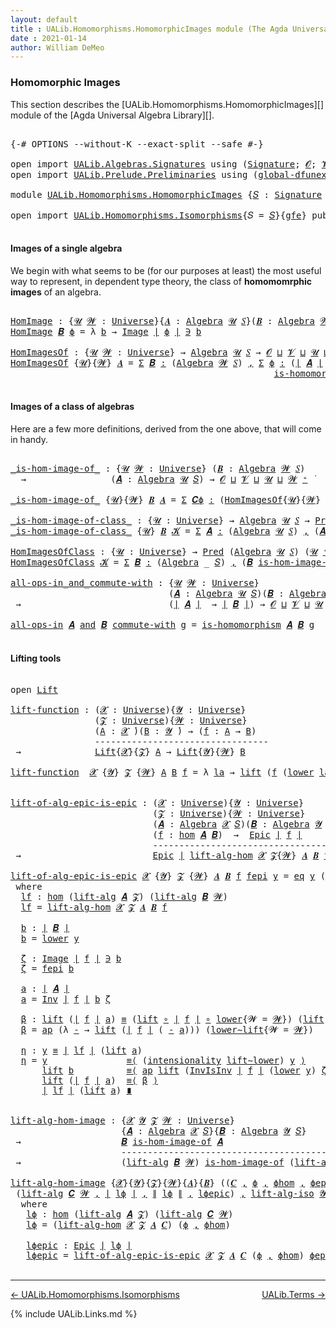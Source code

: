 ```yaml
---
layout: default
title : UALib.Homomorphisms.HomomorphicImages module (The Agda Universal Algebra Library)
date : 2021-01-14
author: William DeMeo
---
```


### <a id="homomorphic-images">Homomorphic Images</a>

This section describes the [UALib.Homomorphisms.HomomorphicImages][] module of the [Agda Universal Algebra Library][].

<pre class="Agda">

<a id="345" class="Symbol">{-#</a> <a id="349" class="Keyword">OPTIONS</a> <a id="357" class="Pragma">--without-K</a> <a id="369" class="Pragma">--exact-split</a> <a id="383" class="Pragma">--safe</a> <a id="390" class="Symbol">#-}</a>

<a id="395" class="Keyword">open</a> <a id="400" class="Keyword">import</a> <a id="407" href="UALib.Algebras.Signatures.html" class="Module">UALib.Algebras.Signatures</a> <a id="433" class="Keyword">using</a> <a id="439" class="Symbol">(</a><a id="440" href="UALib.Algebras.Signatures.html#1377" class="Function">Signature</a><a id="449" class="Symbol">;</a> <a id="451" href="universes.html#613" class="Generalizable">𝓞</a><a id="452" class="Symbol">;</a> <a id="454" href="universes.html#617" class="Generalizable">𝓥</a><a id="455" class="Symbol">)</a>
<a id="457" class="Keyword">open</a> <a id="462" class="Keyword">import</a> <a id="469" href="UALib.Prelude.Preliminaries.html" class="Module">UALib.Prelude.Preliminaries</a> <a id="497" class="Keyword">using</a> <a id="503" class="Symbol">(</a><a id="504" href="MGS-Subsingleton-Theorems.html#3468" class="Function">global-dfunext</a><a id="518" class="Symbol">)</a>

<a id="521" class="Keyword">module</a> <a id="528" href="UALib.Homomorphisms.HomomorphicImages.html" class="Module">UALib.Homomorphisms.HomomorphicImages</a> <a id="566" class="Symbol">{</a><a id="567" href="UALib.Homomorphisms.HomomorphicImages.html#567" class="Bound">𝑆</a> <a id="569" class="Symbol">:</a> <a id="571" href="UALib.Algebras.Signatures.html#1377" class="Function">Signature</a> <a id="581" href="universes.html#613" class="Generalizable">𝓞</a> <a id="583" href="universes.html#617" class="Generalizable">𝓥</a><a id="584" class="Symbol">}{</a><a id="586" href="UALib.Homomorphisms.HomomorphicImages.html#586" class="Bound">gfe</a> <a id="590" class="Symbol">:</a> <a id="592" href="MGS-Subsingleton-Theorems.html#3468" class="Function">global-dfunext</a><a id="606" class="Symbol">}</a> <a id="608" class="Keyword">where</a>

<a id="615" class="Keyword">open</a> <a id="620" class="Keyword">import</a> <a id="627" href="UALib.Homomorphisms.Isomorphisms.html" class="Module">UALib.Homomorphisms.Isomorphisms</a><a id="659" class="Symbol">{</a><a id="660" class="Argument">𝑆</a> <a id="662" class="Symbol">=</a> <a id="664" href="UALib.Homomorphisms.HomomorphicImages.html#567" class="Bound">𝑆</a><a id="665" class="Symbol">}{</a><a id="667" href="UALib.Homomorphisms.HomomorphicImages.html#586" class="Bound">gfe</a><a id="670" class="Symbol">}</a> <a id="672" class="Keyword">public</a>

</pre>


#### <a id="images-of-a-single-algebra">Images of a single algebra</a>

We begin with what seems to be (for our purposes at least) the most useful way to represent, in dependent type theory, the class of **homomomrphic images** of an algebra.

<pre class="Agda">

<a id="HomImage"></a><a id="951" href="UALib.Homomorphisms.HomomorphicImages.html#951" class="Function">HomImage</a> <a id="960" class="Symbol">:</a> <a id="962" class="Symbol">{</a><a id="963" href="UALib.Homomorphisms.HomomorphicImages.html#963" class="Bound">𝓤</a> <a id="965" href="UALib.Homomorphisms.HomomorphicImages.html#965" class="Bound">𝓦</a> <a id="967" class="Symbol">:</a> <a id="969" href="universes.html#551" class="Function">Universe</a><a id="977" class="Symbol">}{</a><a id="979" href="UALib.Homomorphisms.HomomorphicImages.html#979" class="Bound">𝑨</a> <a id="981" class="Symbol">:</a> <a id="983" href="UALib.Algebras.Algebras.html#771" class="Function">Algebra</a> <a id="991" href="UALib.Homomorphisms.HomomorphicImages.html#963" class="Bound">𝓤</a> <a id="993" href="UALib.Homomorphisms.HomomorphicImages.html#567" class="Bound">𝑆</a><a id="994" class="Symbol">}(</a><a id="996" href="UALib.Homomorphisms.HomomorphicImages.html#996" class="Bound">𝑩</a> <a id="998" class="Symbol">:</a> <a id="1000" href="UALib.Algebras.Algebras.html#771" class="Function">Algebra</a> <a id="1008" href="UALib.Homomorphisms.HomomorphicImages.html#965" class="Bound">𝓦</a> <a id="1010" href="UALib.Homomorphisms.HomomorphicImages.html#567" class="Bound">𝑆</a><a id="1011" class="Symbol">)(</a><a id="1013" href="UALib.Homomorphisms.HomomorphicImages.html#1013" class="Bound">ϕ</a> <a id="1015" class="Symbol">:</a> <a id="1017" href="UALib.Homomorphisms.Basic.html#2319" class="Function">hom</a> <a id="1021" href="UALib.Homomorphisms.HomomorphicImages.html#979" class="Bound">𝑨</a> <a id="1023" href="UALib.Homomorphisms.HomomorphicImages.html#996" class="Bound">𝑩</a><a id="1024" class="Symbol">)</a> <a id="1026" class="Symbol">→</a> <a id="1028" href="UALib.Prelude.Preliminaries.html#11658" class="Function Operator">∣</a> <a id="1030" href="UALib.Homomorphisms.HomomorphicImages.html#996" class="Bound">𝑩</a> <a id="1032" href="UALib.Prelude.Preliminaries.html#11658" class="Function Operator">∣</a> <a id="1034" class="Symbol">→</a> <a id="1036" href="UALib.Homomorphisms.HomomorphicImages.html#963" class="Bound">𝓤</a> <a id="1038" href="Agda.Primitive.html#636" class="Function Operator">⊔</a> <a id="1040" href="UALib.Homomorphisms.HomomorphicImages.html#965" class="Bound">𝓦</a> <a id="1042" href="universes.html#758" class="Function Operator">̇</a>
<a id="1044" href="UALib.Homomorphisms.HomomorphicImages.html#951" class="Function">HomImage</a> <a id="1053" href="UALib.Homomorphisms.HomomorphicImages.html#1053" class="Bound">𝑩</a> <a id="1055" href="UALib.Homomorphisms.HomomorphicImages.html#1055" class="Bound">ϕ</a> <a id="1057" class="Symbol">=</a> <a id="1059" class="Symbol">λ</a> <a id="1061" href="UALib.Homomorphisms.HomomorphicImages.html#1061" class="Bound">b</a> <a id="1063" class="Symbol">→</a> <a id="1065" href="UALib.Prelude.Inverses.html#788" class="Datatype Operator">Image</a> <a id="1071" href="UALib.Prelude.Preliminaries.html#11658" class="Function Operator">∣</a> <a id="1073" href="UALib.Homomorphisms.HomomorphicImages.html#1055" class="Bound">ϕ</a> <a id="1075" href="UALib.Prelude.Preliminaries.html#11658" class="Function Operator">∣</a> <a id="1077" href="UALib.Prelude.Inverses.html#788" class="Datatype Operator">∋</a> <a id="1079" href="UALib.Homomorphisms.HomomorphicImages.html#1061" class="Bound">b</a>

<a id="HomImagesOf"></a><a id="1082" href="UALib.Homomorphisms.HomomorphicImages.html#1082" class="Function">HomImagesOf</a> <a id="1094" class="Symbol">:</a> <a id="1096" class="Symbol">{</a><a id="1097" href="UALib.Homomorphisms.HomomorphicImages.html#1097" class="Bound">𝓤</a> <a id="1099" href="UALib.Homomorphisms.HomomorphicImages.html#1099" class="Bound">𝓦</a> <a id="1101" class="Symbol">:</a> <a id="1103" href="universes.html#551" class="Function">Universe</a><a id="1111" class="Symbol">}</a> <a id="1113" class="Symbol">→</a> <a id="1115" href="UALib.Algebras.Algebras.html#771" class="Function">Algebra</a> <a id="1123" href="UALib.Homomorphisms.HomomorphicImages.html#1097" class="Bound">𝓤</a> <a id="1125" href="UALib.Homomorphisms.HomomorphicImages.html#567" class="Bound">𝑆</a> <a id="1127" class="Symbol">→</a> <a id="1129" href="UALib.Homomorphisms.HomomorphicImages.html#581" class="Bound">𝓞</a> <a id="1131" href="Agda.Primitive.html#636" class="Function Operator">⊔</a> <a id="1133" href="UALib.Homomorphisms.HomomorphicImages.html#583" class="Bound">𝓥</a> <a id="1135" href="Agda.Primitive.html#636" class="Function Operator">⊔</a> <a id="1137" href="UALib.Homomorphisms.HomomorphicImages.html#1097" class="Bound">𝓤</a> <a id="1139" href="Agda.Primitive.html#636" class="Function Operator">⊔</a> <a id="1141" href="UALib.Homomorphisms.HomomorphicImages.html#1099" class="Bound">𝓦</a> <a id="1143" href="universes.html#527" class="Function Operator">⁺</a> <a id="1145" href="universes.html#758" class="Function Operator">̇</a>
<a id="1147" href="UALib.Homomorphisms.HomomorphicImages.html#1082" class="Function">HomImagesOf</a> <a id="1159" class="Symbol">{</a><a id="1160" href="UALib.Homomorphisms.HomomorphicImages.html#1160" class="Bound">𝓤</a><a id="1161" class="Symbol">}{</a><a id="1163" href="UALib.Homomorphisms.HomomorphicImages.html#1163" class="Bound">𝓦</a><a id="1164" class="Symbol">}</a> <a id="1166" href="UALib.Homomorphisms.HomomorphicImages.html#1166" class="Bound">𝑨</a> <a id="1168" class="Symbol">=</a> <a id="1170" href="MGS-MLTT.html#3074" class="Function">Σ</a> <a id="1172" href="UALib.Homomorphisms.HomomorphicImages.html#1172" class="Bound">𝑩</a> <a id="1174" href="MGS-MLTT.html#3074" class="Function">꞉</a> <a id="1176" class="Symbol">(</a><a id="1177" href="UALib.Algebras.Algebras.html#771" class="Function">Algebra</a> <a id="1185" href="UALib.Homomorphisms.HomomorphicImages.html#1163" class="Bound">𝓦</a> <a id="1187" href="UALib.Homomorphisms.HomomorphicImages.html#567" class="Bound">𝑆</a><a id="1188" class="Symbol">)</a> <a id="1190" href="MGS-MLTT.html#3074" class="Function">,</a> <a id="1192" href="MGS-MLTT.html#3074" class="Function">Σ</a> <a id="1194" href="UALib.Homomorphisms.HomomorphicImages.html#1194" class="Bound">ϕ</a> <a id="1196" href="MGS-MLTT.html#3074" class="Function">꞉</a> <a id="1198" class="Symbol">(</a><a id="1199" href="UALib.Prelude.Preliminaries.html#11658" class="Function Operator">∣</a> <a id="1201" href="UALib.Homomorphisms.HomomorphicImages.html#1166" class="Bound">𝑨</a> <a id="1203" href="UALib.Prelude.Preliminaries.html#11658" class="Function Operator">∣</a> <a id="1205" class="Symbol">→</a> <a id="1207" href="UALib.Prelude.Preliminaries.html#11658" class="Function Operator">∣</a> <a id="1209" href="UALib.Homomorphisms.HomomorphicImages.html#1172" class="Bound">𝑩</a> <a id="1211" href="UALib.Prelude.Preliminaries.html#11658" class="Function Operator">∣</a><a id="1212" class="Symbol">)</a> <a id="1214" href="MGS-MLTT.html#3074" class="Function">,</a>
                                                  <a id="1266" href="UALib.Homomorphisms.Basic.html#2161" class="Function">is-homomorphism</a> <a id="1282" href="UALib.Homomorphisms.HomomorphicImages.html#1166" class="Bound">𝑨</a> <a id="1284" href="UALib.Homomorphisms.HomomorphicImages.html#1172" class="Bound">𝑩</a> <a id="1286" href="UALib.Homomorphisms.HomomorphicImages.html#1194" class="Bound">ϕ</a> <a id="1288" href="MGS-MLTT.html#3515" class="Function Operator">×</a> <a id="1290" href="UALib.Prelude.Inverses.html#2353" class="Function">Epic</a> <a id="1295" href="UALib.Homomorphisms.HomomorphicImages.html#1194" class="Bound">ϕ</a>

</pre>




#### <a id="images-of-a-class-of-algebras">Images of a class of algebras</a>

Here are a few more definitions, derived from the one above, that will come in handy.

<pre class="Agda">

<a id="_is-hom-image-of_"></a><a id="1492" href="UALib.Homomorphisms.HomomorphicImages.html#1492" class="Function Operator">_is-hom-image-of_</a> <a id="1510" class="Symbol">:</a> <a id="1512" class="Symbol">{</a><a id="1513" href="UALib.Homomorphisms.HomomorphicImages.html#1513" class="Bound">𝓤</a> <a id="1515" href="UALib.Homomorphisms.HomomorphicImages.html#1515" class="Bound">𝓦</a> <a id="1517" class="Symbol">:</a> <a id="1519" href="universes.html#551" class="Function">Universe</a><a id="1527" class="Symbol">}</a> <a id="1529" class="Symbol">(</a><a id="1530" href="UALib.Homomorphisms.HomomorphicImages.html#1530" class="Bound">𝑩</a> <a id="1532" class="Symbol">:</a> <a id="1534" href="UALib.Algebras.Algebras.html#771" class="Function">Algebra</a> <a id="1542" href="UALib.Homomorphisms.HomomorphicImages.html#1515" class="Bound">𝓦</a> <a id="1544" href="UALib.Homomorphisms.HomomorphicImages.html#567" class="Bound">𝑆</a><a id="1545" class="Symbol">)</a>
  <a id="1549" class="Symbol">→</a>                <a id="1566" class="Symbol">(</a><a id="1567" href="UALib.Homomorphisms.HomomorphicImages.html#1567" class="Bound">𝑨</a> <a id="1569" class="Symbol">:</a> <a id="1571" href="UALib.Algebras.Algebras.html#771" class="Function">Algebra</a> <a id="1579" href="UALib.Homomorphisms.HomomorphicImages.html#1513" class="Bound">𝓤</a> <a id="1581" href="UALib.Homomorphisms.HomomorphicImages.html#567" class="Bound">𝑆</a><a id="1582" class="Symbol">)</a> <a id="1584" class="Symbol">→</a> <a id="1586" href="UALib.Homomorphisms.HomomorphicImages.html#581" class="Bound">𝓞</a> <a id="1588" href="Agda.Primitive.html#636" class="Function Operator">⊔</a> <a id="1590" href="UALib.Homomorphisms.HomomorphicImages.html#583" class="Bound">𝓥</a> <a id="1592" href="Agda.Primitive.html#636" class="Function Operator">⊔</a> <a id="1594" href="UALib.Homomorphisms.HomomorphicImages.html#1513" class="Bound">𝓤</a> <a id="1596" href="Agda.Primitive.html#636" class="Function Operator">⊔</a> <a id="1598" href="UALib.Homomorphisms.HomomorphicImages.html#1515" class="Bound">𝓦</a> <a id="1600" href="universes.html#527" class="Function Operator">⁺</a> <a id="1602" href="universes.html#758" class="Function Operator">̇</a>

<a id="1605" href="UALib.Homomorphisms.HomomorphicImages.html#1492" class="Function Operator">_is-hom-image-of_</a> <a id="1623" class="Symbol">{</a><a id="1624" href="UALib.Homomorphisms.HomomorphicImages.html#1624" class="Bound">𝓤</a><a id="1625" class="Symbol">}{</a><a id="1627" href="UALib.Homomorphisms.HomomorphicImages.html#1627" class="Bound">𝓦</a><a id="1628" class="Symbol">}</a> <a id="1630" href="UALib.Homomorphisms.HomomorphicImages.html#1630" class="Bound">𝑩</a> <a id="1632" href="UALib.Homomorphisms.HomomorphicImages.html#1632" class="Bound">𝑨</a> <a id="1634" class="Symbol">=</a> <a id="1636" href="MGS-MLTT.html#3074" class="Function">Σ</a> <a id="1638" href="UALib.Homomorphisms.HomomorphicImages.html#1638" class="Bound">𝑪ϕ</a> <a id="1641" href="MGS-MLTT.html#3074" class="Function">꞉</a> <a id="1643" class="Symbol">(</a><a id="1644" href="UALib.Homomorphisms.HomomorphicImages.html#1082" class="Function">HomImagesOf</a><a id="1655" class="Symbol">{</a><a id="1656" href="UALib.Homomorphisms.HomomorphicImages.html#1624" class="Bound">𝓤</a><a id="1657" class="Symbol">}{</a><a id="1659" href="UALib.Homomorphisms.HomomorphicImages.html#1627" class="Bound">𝓦</a><a id="1660" class="Symbol">}</a> <a id="1662" href="UALib.Homomorphisms.HomomorphicImages.html#1632" class="Bound">𝑨</a><a id="1663" class="Symbol">)</a> <a id="1665" href="MGS-MLTT.html#3074" class="Function">,</a> <a id="1667" href="UALib.Prelude.Preliminaries.html#11658" class="Function Operator">∣</a> <a id="1669" href="UALib.Homomorphisms.HomomorphicImages.html#1638" class="Bound">𝑪ϕ</a> <a id="1672" href="UALib.Prelude.Preliminaries.html#11658" class="Function Operator">∣</a> <a id="1674" href="UALib.Homomorphisms.Isomorphisms.html#1114" class="Function Operator">≅</a> <a id="1676" href="UALib.Homomorphisms.HomomorphicImages.html#1630" class="Bound">𝑩</a>

<a id="_is-hom-image-of-class_"></a><a id="1679" href="UALib.Homomorphisms.HomomorphicImages.html#1679" class="Function Operator">_is-hom-image-of-class_</a> <a id="1703" class="Symbol">:</a> <a id="1705" class="Symbol">{</a><a id="1706" href="UALib.Homomorphisms.HomomorphicImages.html#1706" class="Bound">𝓤</a> <a id="1708" class="Symbol">:</a> <a id="1710" href="universes.html#551" class="Function">Universe</a><a id="1718" class="Symbol">}</a> <a id="1720" class="Symbol">→</a> <a id="1722" href="UALib.Algebras.Algebras.html#771" class="Function">Algebra</a> <a id="1730" href="UALib.Homomorphisms.HomomorphicImages.html#1706" class="Bound">𝓤</a> <a id="1732" href="UALib.Homomorphisms.HomomorphicImages.html#567" class="Bound">𝑆</a> <a id="1734" class="Symbol">→</a> <a id="1736" href="UALib.Relations.Unary.html#1071" class="Function">Pred</a> <a id="1741" class="Symbol">(</a><a id="1742" href="UALib.Algebras.Algebras.html#771" class="Function">Algebra</a> <a id="1750" href="UALib.Homomorphisms.HomomorphicImages.html#1706" class="Bound">𝓤</a> <a id="1752" href="UALib.Homomorphisms.HomomorphicImages.html#567" class="Bound">𝑆</a><a id="1753" class="Symbol">)(</a><a id="1755" href="UALib.Homomorphisms.HomomorphicImages.html#1706" class="Bound">𝓤</a> <a id="1757" href="universes.html#527" class="Function Operator">⁺</a><a id="1758" class="Symbol">)</a> <a id="1760" class="Symbol">→</a> <a id="1762" href="UALib.Homomorphisms.HomomorphicImages.html#581" class="Bound">𝓞</a> <a id="1764" href="Agda.Primitive.html#636" class="Function Operator">⊔</a> <a id="1766" href="UALib.Homomorphisms.HomomorphicImages.html#583" class="Bound">𝓥</a> <a id="1768" href="Agda.Primitive.html#636" class="Function Operator">⊔</a> <a id="1770" href="UALib.Homomorphisms.HomomorphicImages.html#1706" class="Bound">𝓤</a> <a id="1772" href="universes.html#527" class="Function Operator">⁺</a> <a id="1774" href="universes.html#758" class="Function Operator">̇</a>
<a id="1776" href="UALib.Homomorphisms.HomomorphicImages.html#1679" class="Function Operator">_is-hom-image-of-class_</a> <a id="1800" class="Symbol">{</a><a id="1801" href="UALib.Homomorphisms.HomomorphicImages.html#1801" class="Bound">𝓤</a><a id="1802" class="Symbol">}</a> <a id="1804" href="UALib.Homomorphisms.HomomorphicImages.html#1804" class="Bound">𝑩</a> <a id="1806" href="UALib.Homomorphisms.HomomorphicImages.html#1806" class="Bound">𝓚</a> <a id="1808" class="Symbol">=</a> <a id="1810" href="MGS-MLTT.html#3074" class="Function">Σ</a> <a id="1812" href="UALib.Homomorphisms.HomomorphicImages.html#1812" class="Bound">𝑨</a> <a id="1814" href="MGS-MLTT.html#3074" class="Function">꞉</a> <a id="1816" class="Symbol">(</a><a id="1817" href="UALib.Algebras.Algebras.html#771" class="Function">Algebra</a> <a id="1825" href="UALib.Homomorphisms.HomomorphicImages.html#1801" class="Bound">𝓤</a> <a id="1827" href="UALib.Homomorphisms.HomomorphicImages.html#567" class="Bound">𝑆</a><a id="1828" class="Symbol">)</a> <a id="1830" href="MGS-MLTT.html#3074" class="Function">,</a> <a id="1832" class="Symbol">(</a><a id="1833" href="UALib.Homomorphisms.HomomorphicImages.html#1812" class="Bound">𝑨</a> <a id="1835" href="UALib.Relations.Unary.html#2733" class="Function Operator">∈</a> <a id="1837" href="UALib.Homomorphisms.HomomorphicImages.html#1806" class="Bound">𝓚</a><a id="1838" class="Symbol">)</a> <a id="1840" href="MGS-MLTT.html#3515" class="Function Operator">×</a> <a id="1842" class="Symbol">(</a><a id="1843" href="UALib.Homomorphisms.HomomorphicImages.html#1804" class="Bound">𝑩</a> <a id="1845" href="UALib.Homomorphisms.HomomorphicImages.html#1492" class="Function Operator">is-hom-image-of</a> <a id="1861" href="UALib.Homomorphisms.HomomorphicImages.html#1812" class="Bound">𝑨</a><a id="1862" class="Symbol">)</a>

<a id="HomImagesOfClass"></a><a id="1865" href="UALib.Homomorphisms.HomomorphicImages.html#1865" class="Function">HomImagesOfClass</a> <a id="1882" class="Symbol">:</a> <a id="1884" class="Symbol">{</a><a id="1885" href="UALib.Homomorphisms.HomomorphicImages.html#1885" class="Bound">𝓤</a> <a id="1887" class="Symbol">:</a> <a id="1889" href="universes.html#551" class="Function">Universe</a><a id="1897" class="Symbol">}</a> <a id="1899" class="Symbol">→</a> <a id="1901" href="UALib.Relations.Unary.html#1071" class="Function">Pred</a> <a id="1906" class="Symbol">(</a><a id="1907" href="UALib.Algebras.Algebras.html#771" class="Function">Algebra</a> <a id="1915" href="UALib.Homomorphisms.HomomorphicImages.html#1885" class="Bound">𝓤</a> <a id="1917" href="UALib.Homomorphisms.HomomorphicImages.html#567" class="Bound">𝑆</a><a id="1918" class="Symbol">)</a> <a id="1920" class="Symbol">(</a><a id="1921" href="UALib.Homomorphisms.HomomorphicImages.html#1885" class="Bound">𝓤</a> <a id="1923" href="universes.html#527" class="Function Operator">⁺</a><a id="1924" class="Symbol">)</a> <a id="1926" class="Symbol">→</a> <a id="1928" href="UALib.Homomorphisms.HomomorphicImages.html#581" class="Bound">𝓞</a> <a id="1930" href="Agda.Primitive.html#636" class="Function Operator">⊔</a> <a id="1932" href="UALib.Homomorphisms.HomomorphicImages.html#583" class="Bound">𝓥</a> <a id="1934" href="Agda.Primitive.html#636" class="Function Operator">⊔</a> <a id="1936" href="UALib.Homomorphisms.HomomorphicImages.html#1885" class="Bound">𝓤</a> <a id="1938" href="universes.html#527" class="Function Operator">⁺</a> <a id="1940" href="universes.html#758" class="Function Operator">̇</a>
<a id="1942" href="UALib.Homomorphisms.HomomorphicImages.html#1865" class="Function">HomImagesOfClass</a> <a id="1959" href="UALib.Homomorphisms.HomomorphicImages.html#1959" class="Bound">𝓚</a> <a id="1961" class="Symbol">=</a> <a id="1963" href="MGS-MLTT.html#3074" class="Function">Σ</a> <a id="1965" href="UALib.Homomorphisms.HomomorphicImages.html#1965" class="Bound">𝑩</a> <a id="1967" href="MGS-MLTT.html#3074" class="Function">꞉</a> <a id="1969" class="Symbol">(</a><a id="1970" href="UALib.Algebras.Algebras.html#771" class="Function">Algebra</a> <a id="1978" class="Symbol">_</a> <a id="1980" href="UALib.Homomorphisms.HomomorphicImages.html#567" class="Bound">𝑆</a><a id="1981" class="Symbol">)</a> <a id="1983" href="MGS-MLTT.html#3074" class="Function">,</a> <a id="1985" class="Symbol">(</a><a id="1986" href="UALib.Homomorphisms.HomomorphicImages.html#1965" class="Bound">𝑩</a> <a id="1988" href="UALib.Homomorphisms.HomomorphicImages.html#1679" class="Function Operator">is-hom-image-of-class</a> <a id="2010" href="UALib.Homomorphisms.HomomorphicImages.html#1959" class="Bound">𝓚</a><a id="2011" class="Symbol">)</a>

<a id="all-ops-in_and_commute-with"></a><a id="2014" href="UALib.Homomorphisms.HomomorphicImages.html#2014" class="Function Operator">all-ops-in_and_commute-with</a> <a id="2042" class="Symbol">:</a> <a id="2044" class="Symbol">{</a><a id="2045" href="UALib.Homomorphisms.HomomorphicImages.html#2045" class="Bound">𝓤</a> <a id="2047" href="UALib.Homomorphisms.HomomorphicImages.html#2047" class="Bound">𝓦</a> <a id="2049" class="Symbol">:</a> <a id="2051" href="universes.html#551" class="Function">Universe</a><a id="2059" class="Symbol">}</a>
                              <a id="2091" class="Symbol">(</a><a id="2092" href="UALib.Homomorphisms.HomomorphicImages.html#2092" class="Bound">𝑨</a> <a id="2094" class="Symbol">:</a> <a id="2096" href="UALib.Algebras.Algebras.html#771" class="Function">Algebra</a> <a id="2104" href="UALib.Homomorphisms.HomomorphicImages.html#2045" class="Bound">𝓤</a> <a id="2106" href="UALib.Homomorphisms.HomomorphicImages.html#567" class="Bound">𝑆</a><a id="2107" class="Symbol">)(</a><a id="2109" href="UALib.Homomorphisms.HomomorphicImages.html#2109" class="Bound">𝑩</a> <a id="2111" class="Symbol">:</a> <a id="2113" href="UALib.Algebras.Algebras.html#771" class="Function">Algebra</a> <a id="2121" href="UALib.Homomorphisms.HomomorphicImages.html#2047" class="Bound">𝓦</a> <a id="2123" href="UALib.Homomorphisms.HomomorphicImages.html#567" class="Bound">𝑆</a><a id="2124" class="Symbol">)</a>
 <a id="2127" class="Symbol">→</a>                            <a id="2156" class="Symbol">(</a><a id="2157" href="UALib.Prelude.Preliminaries.html#11658" class="Function Operator">∣</a> <a id="2159" href="UALib.Homomorphisms.HomomorphicImages.html#2092" class="Bound">𝑨</a> <a id="2161" href="UALib.Prelude.Preliminaries.html#11658" class="Function Operator">∣</a>  <a id="2164" class="Symbol">→</a> <a id="2166" href="UALib.Prelude.Preliminaries.html#11658" class="Function Operator">∣</a> <a id="2168" href="UALib.Homomorphisms.HomomorphicImages.html#2109" class="Bound">𝑩</a> <a id="2170" href="UALib.Prelude.Preliminaries.html#11658" class="Function Operator">∣</a><a id="2171" class="Symbol">)</a> <a id="2173" class="Symbol">→</a> <a id="2175" href="UALib.Homomorphisms.HomomorphicImages.html#581" class="Bound">𝓞</a> <a id="2177" href="Agda.Primitive.html#636" class="Function Operator">⊔</a> <a id="2179" href="UALib.Homomorphisms.HomomorphicImages.html#583" class="Bound">𝓥</a> <a id="2181" href="Agda.Primitive.html#636" class="Function Operator">⊔</a> <a id="2183" href="UALib.Homomorphisms.HomomorphicImages.html#2045" class="Bound">𝓤</a> <a id="2185" href="Agda.Primitive.html#636" class="Function Operator">⊔</a> <a id="2187" href="UALib.Homomorphisms.HomomorphicImages.html#2047" class="Bound">𝓦</a> <a id="2189" href="universes.html#758" class="Function Operator">̇</a>

<a id="2192" href="UALib.Homomorphisms.HomomorphicImages.html#2014" class="Function Operator">all-ops-in</a> <a id="2203" href="UALib.Homomorphisms.HomomorphicImages.html#2203" class="Bound">𝑨</a> <a id="2205" href="UALib.Homomorphisms.HomomorphicImages.html#2014" class="Function Operator">and</a> <a id="2209" href="UALib.Homomorphisms.HomomorphicImages.html#2209" class="Bound">𝑩</a> <a id="2211" href="UALib.Homomorphisms.HomomorphicImages.html#2014" class="Function Operator">commute-with</a> <a id="2224" href="UALib.Homomorphisms.HomomorphicImages.html#2224" class="Bound">g</a> <a id="2226" class="Symbol">=</a> <a id="2228" href="UALib.Homomorphisms.Basic.html#2161" class="Function">is-homomorphism</a> <a id="2244" href="UALib.Homomorphisms.HomomorphicImages.html#2203" class="Bound">𝑨</a> <a id="2246" href="UALib.Homomorphisms.HomomorphicImages.html#2209" class="Bound">𝑩</a> <a id="2248" href="UALib.Homomorphisms.HomomorphicImages.html#2224" class="Bound">g</a>

</pre>



#### <a id="lifting-tools">Lifting tools</a>

<pre class="Agda">

<a id="2325" class="Keyword">open</a> <a id="2330" href="UALib.Prelude.Lifts.html#2430" class="Module">Lift</a>

<a id="lift-function"></a><a id="2336" href="UALib.Homomorphisms.HomomorphicImages.html#2336" class="Function">lift-function</a> <a id="2350" class="Symbol">:</a> <a id="2352" class="Symbol">(</a><a id="2353" href="UALib.Homomorphisms.HomomorphicImages.html#2353" class="Bound">𝓧</a> <a id="2355" class="Symbol">:</a> <a id="2357" href="universes.html#551" class="Function">Universe</a><a id="2365" class="Symbol">){</a><a id="2367" href="UALib.Homomorphisms.HomomorphicImages.html#2367" class="Bound">𝓨</a> <a id="2369" class="Symbol">:</a> <a id="2371" href="universes.html#551" class="Function">Universe</a><a id="2379" class="Symbol">}</a>
                <a id="2397" class="Symbol">(</a><a id="2398" href="UALib.Homomorphisms.HomomorphicImages.html#2398" class="Bound">𝓩</a> <a id="2400" class="Symbol">:</a> <a id="2402" href="universes.html#551" class="Function">Universe</a><a id="2410" class="Symbol">){</a><a id="2412" href="UALib.Homomorphisms.HomomorphicImages.html#2412" class="Bound">𝓦</a> <a id="2414" class="Symbol">:</a> <a id="2416" href="universes.html#551" class="Function">Universe</a><a id="2424" class="Symbol">}</a>
                <a id="2442" class="Symbol">(</a><a id="2443" href="UALib.Homomorphisms.HomomorphicImages.html#2443" class="Bound">A</a> <a id="2445" class="Symbol">:</a> <a id="2447" href="UALib.Homomorphisms.HomomorphicImages.html#2353" class="Bound">𝓧</a> <a id="2449" href="universes.html#758" class="Function Operator">̇</a><a id="2450" class="Symbol">)(</a><a id="2452" href="UALib.Homomorphisms.HomomorphicImages.html#2452" class="Bound">B</a> <a id="2454" class="Symbol">:</a> <a id="2456" href="UALib.Homomorphisms.HomomorphicImages.html#2367" class="Bound">𝓨</a> <a id="2458" href="universes.html#758" class="Function Operator">̇</a><a id="2459" class="Symbol">)</a> <a id="2461" class="Symbol">→</a> <a id="2463" class="Symbol">(</a><a id="2464" href="UALib.Homomorphisms.HomomorphicImages.html#2464" class="Bound">f</a> <a id="2466" class="Symbol">:</a> <a id="2468" href="UALib.Homomorphisms.HomomorphicImages.html#2443" class="Bound">A</a> <a id="2470" class="Symbol">→</a> <a id="2472" href="UALib.Homomorphisms.HomomorphicImages.html#2452" class="Bound">B</a><a id="2473" class="Symbol">)</a>
                <a id="2491" class="Comment">---------------------------------</a>
 <a id="2526" class="Symbol">→</a>              <a id="2541" href="UALib.Prelude.Lifts.html#2430" class="Record">Lift</a><a id="2545" class="Symbol">{</a><a id="2546" href="UALib.Homomorphisms.HomomorphicImages.html#2353" class="Bound">𝓧</a><a id="2547" class="Symbol">}{</a><a id="2549" href="UALib.Homomorphisms.HomomorphicImages.html#2398" class="Bound">𝓩</a><a id="2550" class="Symbol">}</a> <a id="2552" href="UALib.Homomorphisms.HomomorphicImages.html#2443" class="Bound">A</a> <a id="2554" class="Symbol">→</a> <a id="2556" href="UALib.Prelude.Lifts.html#2430" class="Record">Lift</a><a id="2560" class="Symbol">{</a><a id="2561" href="UALib.Homomorphisms.HomomorphicImages.html#2367" class="Bound">𝓨</a><a id="2562" class="Symbol">}{</a><a id="2564" href="UALib.Homomorphisms.HomomorphicImages.html#2412" class="Bound">𝓦</a><a id="2565" class="Symbol">}</a> <a id="2567" href="UALib.Homomorphisms.HomomorphicImages.html#2452" class="Bound">B</a>

<a id="2570" href="UALib.Homomorphisms.HomomorphicImages.html#2336" class="Function">lift-function</a>  <a id="2585" href="UALib.Homomorphisms.HomomorphicImages.html#2585" class="Bound">𝓧</a> <a id="2587" class="Symbol">{</a><a id="2588" href="UALib.Homomorphisms.HomomorphicImages.html#2588" class="Bound">𝓨</a><a id="2589" class="Symbol">}</a> <a id="2591" href="UALib.Homomorphisms.HomomorphicImages.html#2591" class="Bound">𝓩</a> <a id="2593" class="Symbol">{</a><a id="2594" href="UALib.Homomorphisms.HomomorphicImages.html#2594" class="Bound">𝓦</a><a id="2595" class="Symbol">}</a> <a id="2597" href="UALib.Homomorphisms.HomomorphicImages.html#2597" class="Bound">A</a> <a id="2599" href="UALib.Homomorphisms.HomomorphicImages.html#2599" class="Bound">B</a> <a id="2601" href="UALib.Homomorphisms.HomomorphicImages.html#2601" class="Bound">f</a> <a id="2603" class="Symbol">=</a> <a id="2605" class="Symbol">λ</a> <a id="2607" href="UALib.Homomorphisms.HomomorphicImages.html#2607" class="Bound">la</a> <a id="2610" class="Symbol">→</a> <a id="2612" href="UALib.Prelude.Lifts.html#2492" class="InductiveConstructor">lift</a> <a id="2617" class="Symbol">(</a><a id="2618" href="UALib.Homomorphisms.HomomorphicImages.html#2601" class="Bound">f</a> <a id="2620" class="Symbol">(</a><a id="2621" href="UALib.Prelude.Lifts.html#2504" class="Field">lower</a> <a id="2627" href="UALib.Homomorphisms.HomomorphicImages.html#2607" class="Bound">la</a><a id="2629" class="Symbol">))</a>


<a id="lift-of-alg-epic-is-epic"></a><a id="2634" href="UALib.Homomorphisms.HomomorphicImages.html#2634" class="Function">lift-of-alg-epic-is-epic</a> <a id="2659" class="Symbol">:</a> <a id="2661" class="Symbol">(</a><a id="2662" href="UALib.Homomorphisms.HomomorphicImages.html#2662" class="Bound">𝓧</a> <a id="2664" class="Symbol">:</a> <a id="2666" href="universes.html#551" class="Function">Universe</a><a id="2674" class="Symbol">){</a><a id="2676" href="UALib.Homomorphisms.HomomorphicImages.html#2676" class="Bound">𝓨</a> <a id="2678" class="Symbol">:</a> <a id="2680" href="universes.html#551" class="Function">Universe</a><a id="2688" class="Symbol">}</a>
                           <a id="2717" class="Symbol">(</a><a id="2718" href="UALib.Homomorphisms.HomomorphicImages.html#2718" class="Bound">𝓩</a> <a id="2720" class="Symbol">:</a> <a id="2722" href="universes.html#551" class="Function">Universe</a><a id="2730" class="Symbol">){</a><a id="2732" href="UALib.Homomorphisms.HomomorphicImages.html#2732" class="Bound">𝓦</a> <a id="2734" class="Symbol">:</a> <a id="2736" href="universes.html#551" class="Function">Universe</a><a id="2744" class="Symbol">}</a>
                           <a id="2773" class="Symbol">(</a><a id="2774" href="UALib.Homomorphisms.HomomorphicImages.html#2774" class="Bound">𝑨</a> <a id="2776" class="Symbol">:</a> <a id="2778" href="UALib.Algebras.Algebras.html#771" class="Function">Algebra</a> <a id="2786" href="UALib.Homomorphisms.HomomorphicImages.html#2662" class="Bound">𝓧</a> <a id="2788" href="UALib.Homomorphisms.HomomorphicImages.html#567" class="Bound">𝑆</a><a id="2789" class="Symbol">)(</a><a id="2791" href="UALib.Homomorphisms.HomomorphicImages.html#2791" class="Bound">𝑩</a> <a id="2793" class="Symbol">:</a> <a id="2795" href="UALib.Algebras.Algebras.html#771" class="Function">Algebra</a> <a id="2803" href="UALib.Homomorphisms.HomomorphicImages.html#2676" class="Bound">𝓨</a> <a id="2805" href="UALib.Homomorphisms.HomomorphicImages.html#567" class="Bound">𝑆</a><a id="2806" class="Symbol">)</a>
                           <a id="2835" class="Symbol">(</a><a id="2836" href="UALib.Homomorphisms.HomomorphicImages.html#2836" class="Bound">f</a> <a id="2838" class="Symbol">:</a> <a id="2840" href="UALib.Homomorphisms.Basic.html#2319" class="Function">hom</a> <a id="2844" href="UALib.Homomorphisms.HomomorphicImages.html#2774" class="Bound">𝑨</a> <a id="2846" href="UALib.Homomorphisms.HomomorphicImages.html#2791" class="Bound">𝑩</a><a id="2847" class="Symbol">)</a>  <a id="2850" class="Symbol">→</a>  <a id="2853" href="UALib.Prelude.Inverses.html#2353" class="Function">Epic</a> <a id="2858" href="UALib.Prelude.Preliminaries.html#11658" class="Function Operator">∣</a> <a id="2860" href="UALib.Homomorphisms.HomomorphicImages.html#2836" class="Bound">f</a> <a id="2862" href="UALib.Prelude.Preliminaries.html#11658" class="Function Operator">∣</a>
                           <a id="2891" class="Comment">------------------------------------</a>
 <a id="2929" class="Symbol">→</a>                         <a id="2955" href="UALib.Prelude.Inverses.html#2353" class="Function">Epic</a> <a id="2960" href="UALib.Prelude.Preliminaries.html#11658" class="Function Operator">∣</a> <a id="2962" href="UALib.Homomorphisms.Isomorphisms.html#5003" class="Function">lift-alg-hom</a> <a id="2975" href="UALib.Homomorphisms.HomomorphicImages.html#2662" class="Bound">𝓧</a> <a id="2977" href="UALib.Homomorphisms.HomomorphicImages.html#2718" class="Bound">𝓩</a><a id="2978" class="Symbol">{</a><a id="2979" href="UALib.Homomorphisms.HomomorphicImages.html#2732" class="Bound">𝓦</a><a id="2980" class="Symbol">}</a> <a id="2982" href="UALib.Homomorphisms.HomomorphicImages.html#2774" class="Bound">𝑨</a> <a id="2984" href="UALib.Homomorphisms.HomomorphicImages.html#2791" class="Bound">𝑩</a> <a id="2986" href="UALib.Homomorphisms.HomomorphicImages.html#2836" class="Bound">f</a> <a id="2988" href="UALib.Prelude.Preliminaries.html#11658" class="Function Operator">∣</a>

<a id="2991" href="UALib.Homomorphisms.HomomorphicImages.html#2634" class="Function">lift-of-alg-epic-is-epic</a> <a id="3016" href="UALib.Homomorphisms.HomomorphicImages.html#3016" class="Bound">𝓧</a> <a id="3018" class="Symbol">{</a><a id="3019" href="UALib.Homomorphisms.HomomorphicImages.html#3019" class="Bound">𝓨</a><a id="3020" class="Symbol">}</a> <a id="3022" href="UALib.Homomorphisms.HomomorphicImages.html#3022" class="Bound">𝓩</a> <a id="3024" class="Symbol">{</a><a id="3025" href="UALib.Homomorphisms.HomomorphicImages.html#3025" class="Bound">𝓦</a><a id="3026" class="Symbol">}</a> <a id="3028" href="UALib.Homomorphisms.HomomorphicImages.html#3028" class="Bound">𝑨</a> <a id="3030" href="UALib.Homomorphisms.HomomorphicImages.html#3030" class="Bound">𝑩</a> <a id="3032" href="UALib.Homomorphisms.HomomorphicImages.html#3032" class="Bound">f</a> <a id="3034" href="UALib.Homomorphisms.HomomorphicImages.html#3034" class="Bound">fepi</a> <a id="3039" href="UALib.Homomorphisms.HomomorphicImages.html#3039" class="Bound">y</a> <a id="3041" class="Symbol">=</a> <a id="3043" href="UALib.Prelude.Inverses.html#884" class="InductiveConstructor">eq</a> <a id="3046" href="UALib.Homomorphisms.HomomorphicImages.html#3039" class="Bound">y</a> <a id="3048" class="Symbol">(</a><a id="3049" href="UALib.Prelude.Lifts.html#2492" class="InductiveConstructor">lift</a> <a id="3054" href="UALib.Homomorphisms.HomomorphicImages.html#3203" class="Function">a</a><a id="3055" class="Symbol">)</a> <a id="3057" href="UALib.Homomorphisms.HomomorphicImages.html#3356" class="Function">η</a>
 <a id="3060" class="Keyword">where</a>
  <a id="3068" href="UALib.Homomorphisms.HomomorphicImages.html#3068" class="Function">lf</a> <a id="3071" class="Symbol">:</a> <a id="3073" href="UALib.Homomorphisms.Basic.html#2319" class="Function">hom</a> <a id="3077" class="Symbol">(</a><a id="3078" href="UALib.Algebras.Algebras.html#4395" class="Function">lift-alg</a> <a id="3087" href="UALib.Homomorphisms.HomomorphicImages.html#3028" class="Bound">𝑨</a> <a id="3089" href="UALib.Homomorphisms.HomomorphicImages.html#3022" class="Bound">𝓩</a><a id="3090" class="Symbol">)</a> <a id="3092" class="Symbol">(</a><a id="3093" href="UALib.Algebras.Algebras.html#4395" class="Function">lift-alg</a> <a id="3102" href="UALib.Homomorphisms.HomomorphicImages.html#3030" class="Bound">𝑩</a> <a id="3104" href="UALib.Homomorphisms.HomomorphicImages.html#3025" class="Bound">𝓦</a><a id="3105" class="Symbol">)</a>
  <a id="3109" href="UALib.Homomorphisms.HomomorphicImages.html#3068" class="Function">lf</a> <a id="3112" class="Symbol">=</a> <a id="3114" href="UALib.Homomorphisms.Isomorphisms.html#5003" class="Function">lift-alg-hom</a> <a id="3127" href="UALib.Homomorphisms.HomomorphicImages.html#3016" class="Bound">𝓧</a> <a id="3129" href="UALib.Homomorphisms.HomomorphicImages.html#3022" class="Bound">𝓩</a> <a id="3131" href="UALib.Homomorphisms.HomomorphicImages.html#3028" class="Bound">𝑨</a> <a id="3133" href="UALib.Homomorphisms.HomomorphicImages.html#3030" class="Bound">𝑩</a> <a id="3135" href="UALib.Homomorphisms.HomomorphicImages.html#3032" class="Bound">f</a>

  <a id="3140" href="UALib.Homomorphisms.HomomorphicImages.html#3140" class="Function">b</a> <a id="3142" class="Symbol">:</a> <a id="3144" href="UALib.Prelude.Preliminaries.html#11658" class="Function Operator">∣</a> <a id="3146" href="UALib.Homomorphisms.HomomorphicImages.html#3030" class="Bound">𝑩</a> <a id="3148" href="UALib.Prelude.Preliminaries.html#11658" class="Function Operator">∣</a>
  <a id="3152" href="UALib.Homomorphisms.HomomorphicImages.html#3140" class="Function">b</a> <a id="3154" class="Symbol">=</a> <a id="3156" href="UALib.Prelude.Lifts.html#2504" class="Field">lower</a> <a id="3162" href="UALib.Homomorphisms.HomomorphicImages.html#3039" class="Bound">y</a>

  <a id="3167" href="UALib.Homomorphisms.HomomorphicImages.html#3167" class="Function">ζ</a> <a id="3169" class="Symbol">:</a> <a id="3171" href="UALib.Prelude.Inverses.html#788" class="Datatype Operator">Image</a> <a id="3177" href="UALib.Prelude.Preliminaries.html#11658" class="Function Operator">∣</a> <a id="3179" href="UALib.Homomorphisms.HomomorphicImages.html#3032" class="Bound">f</a> <a id="3181" href="UALib.Prelude.Preliminaries.html#11658" class="Function Operator">∣</a> <a id="3183" href="UALib.Prelude.Inverses.html#788" class="Datatype Operator">∋</a> <a id="3185" href="UALib.Homomorphisms.HomomorphicImages.html#3140" class="Function">b</a>
  <a id="3189" href="UALib.Homomorphisms.HomomorphicImages.html#3167" class="Function">ζ</a> <a id="3191" class="Symbol">=</a> <a id="3193" href="UALib.Homomorphisms.HomomorphicImages.html#3034" class="Bound">fepi</a> <a id="3198" href="UALib.Homomorphisms.HomomorphicImages.html#3140" class="Function">b</a>

  <a id="3203" href="UALib.Homomorphisms.HomomorphicImages.html#3203" class="Function">a</a> <a id="3205" class="Symbol">:</a> <a id="3207" href="UALib.Prelude.Preliminaries.html#11658" class="Function Operator">∣</a> <a id="3209" href="UALib.Homomorphisms.HomomorphicImages.html#3028" class="Bound">𝑨</a> <a id="3211" href="UALib.Prelude.Preliminaries.html#11658" class="Function Operator">∣</a>
  <a id="3215" href="UALib.Homomorphisms.HomomorphicImages.html#3203" class="Function">a</a> <a id="3217" class="Symbol">=</a> <a id="3219" href="UALib.Prelude.Inverses.html#1667" class="Function">Inv</a> <a id="3223" href="UALib.Prelude.Preliminaries.html#11658" class="Function Operator">∣</a> <a id="3225" href="UALib.Homomorphisms.HomomorphicImages.html#3032" class="Bound">f</a> <a id="3227" href="UALib.Prelude.Preliminaries.html#11658" class="Function Operator">∣</a> <a id="3229" href="UALib.Homomorphisms.HomomorphicImages.html#3140" class="Function">b</a> <a id="3231" href="UALib.Homomorphisms.HomomorphicImages.html#3167" class="Function">ζ</a>

  <a id="3236" href="UALib.Homomorphisms.HomomorphicImages.html#3236" class="Function">β</a> <a id="3238" class="Symbol">:</a> <a id="3240" href="UALib.Prelude.Lifts.html#2492" class="InductiveConstructor">lift</a> <a id="3245" class="Symbol">(</a><a id="3246" href="UALib.Prelude.Preliminaries.html#11658" class="Function Operator">∣</a> <a id="3248" href="UALib.Homomorphisms.HomomorphicImages.html#3032" class="Bound">f</a> <a id="3250" href="UALib.Prelude.Preliminaries.html#11658" class="Function Operator">∣</a> <a id="3252" href="UALib.Homomorphisms.HomomorphicImages.html#3203" class="Function">a</a><a id="3253" class="Symbol">)</a> <a id="3255" href="MGS-MLTT.html#4207" class="Datatype Operator">≡</a> <a id="3257" class="Symbol">(</a><a id="3258" href="UALib.Prelude.Lifts.html#2492" class="InductiveConstructor">lift</a> <a id="3263" href="MGS-MLTT.html#3813" class="Function Operator">∘</a> <a id="3265" href="UALib.Prelude.Preliminaries.html#11658" class="Function Operator">∣</a> <a id="3267" href="UALib.Homomorphisms.HomomorphicImages.html#3032" class="Bound">f</a> <a id="3269" href="UALib.Prelude.Preliminaries.html#11658" class="Function Operator">∣</a> <a id="3271" href="MGS-MLTT.html#3813" class="Function Operator">∘</a> <a id="3273" href="UALib.Prelude.Lifts.html#2504" class="Field">lower</a><a id="3278" class="Symbol">{</a><a id="3279" class="Argument">𝓦</a> <a id="3281" class="Symbol">=</a> <a id="3283" href="UALib.Homomorphisms.HomomorphicImages.html#3025" class="Bound">𝓦</a><a id="3284" class="Symbol">})</a> <a id="3287" class="Symbol">(</a><a id="3288" href="UALib.Prelude.Lifts.html#2492" class="InductiveConstructor">lift</a> <a id="3293" href="UALib.Homomorphisms.HomomorphicImages.html#3203" class="Function">a</a><a id="3294" class="Symbol">)</a>
  <a id="3298" href="UALib.Homomorphisms.HomomorphicImages.html#3236" class="Function">β</a> <a id="3300" class="Symbol">=</a> <a id="3302" href="MGS-MLTT.html#6613" class="Function">ap</a> <a id="3305" class="Symbol">(λ</a> <a id="3308" href="UALib.Homomorphisms.HomomorphicImages.html#3308" class="Bound">-</a> <a id="3310" class="Symbol">→</a> <a id="3312" href="UALib.Prelude.Lifts.html#2492" class="InductiveConstructor">lift</a> <a id="3317" class="Symbol">(</a><a id="3318" href="UALib.Prelude.Preliminaries.html#11658" class="Function Operator">∣</a> <a id="3320" href="UALib.Homomorphisms.HomomorphicImages.html#3032" class="Bound">f</a> <a id="3322" href="UALib.Prelude.Preliminaries.html#11658" class="Function Operator">∣</a> <a id="3324" class="Symbol">(</a> <a id="3326" href="UALib.Homomorphisms.HomomorphicImages.html#3308" class="Bound">-</a> <a id="3328" href="UALib.Homomorphisms.HomomorphicImages.html#3203" class="Function">a</a><a id="3329" class="Symbol">)))</a> <a id="3333" class="Symbol">(</a><a id="3334" href="UALib.Prelude.Lifts.html#3055" class="Function">lower∼lift</a><a id="3344" class="Symbol">{</a><a id="3345" class="Argument">𝓦</a> <a id="3347" class="Symbol">=</a> <a id="3349" href="UALib.Homomorphisms.HomomorphicImages.html#3025" class="Bound">𝓦</a><a id="3350" class="Symbol">})</a>

  <a id="3356" href="UALib.Homomorphisms.HomomorphicImages.html#3356" class="Function">η</a> <a id="3358" class="Symbol">:</a> <a id="3360" href="UALib.Homomorphisms.HomomorphicImages.html#3039" class="Bound">y</a> <a id="3362" href="MGS-MLTT.html#4207" class="Datatype Operator">≡</a> <a id="3364" href="UALib.Prelude.Preliminaries.html#11658" class="Function Operator">∣</a> <a id="3366" href="UALib.Homomorphisms.HomomorphicImages.html#3068" class="Function">lf</a> <a id="3369" href="UALib.Prelude.Preliminaries.html#11658" class="Function Operator">∣</a> <a id="3371" class="Symbol">(</a><a id="3372" href="UALib.Prelude.Lifts.html#2492" class="InductiveConstructor">lift</a> <a id="3377" href="UALib.Homomorphisms.HomomorphicImages.html#3203" class="Function">a</a><a id="3378" class="Symbol">)</a>
  <a id="3382" href="UALib.Homomorphisms.HomomorphicImages.html#3356" class="Function">η</a> <a id="3384" class="Symbol">=</a> <a id="3386" href="UALib.Homomorphisms.HomomorphicImages.html#3039" class="Bound">y</a>               <a id="3402" href="MGS-MLTT.html#5997" class="Function Operator">≡⟨</a> <a id="3405" class="Symbol">(</a><a id="3406" href="UALib.Prelude.Extensionality.html#3477" class="Function">intensionality</a> <a id="3421" href="UALib.Prelude.Lifts.html#3143" class="Function">lift∼lower</a><a id="3431" class="Symbol">)</a> <a id="3433" href="UALib.Homomorphisms.HomomorphicImages.html#3039" class="Bound">y</a> <a id="3435" href="MGS-MLTT.html#5997" class="Function Operator">⟩</a>
      <a id="3443" href="UALib.Prelude.Lifts.html#2492" class="InductiveConstructor">lift</a> <a id="3448" href="UALib.Homomorphisms.HomomorphicImages.html#3140" class="Function">b</a>          <a id="3459" href="MGS-MLTT.html#5997" class="Function Operator">≡⟨</a> <a id="3462" href="MGS-MLTT.html#6613" class="Function">ap</a> <a id="3465" href="UALib.Prelude.Lifts.html#2492" class="InductiveConstructor">lift</a> <a id="3470" class="Symbol">(</a><a id="3471" href="UALib.Prelude.Inverses.html#1886" class="Function">InvIsInv</a> <a id="3480" href="UALib.Prelude.Preliminaries.html#11658" class="Function Operator">∣</a> <a id="3482" href="UALib.Homomorphisms.HomomorphicImages.html#3032" class="Bound">f</a> <a id="3484" href="UALib.Prelude.Preliminaries.html#11658" class="Function Operator">∣</a> <a id="3486" class="Symbol">(</a><a id="3487" href="UALib.Prelude.Lifts.html#2504" class="Field">lower</a> <a id="3493" href="UALib.Homomorphisms.HomomorphicImages.html#3039" class="Bound">y</a><a id="3494" class="Symbol">)</a> <a id="3496" href="UALib.Homomorphisms.HomomorphicImages.html#3167" class="Function">ζ</a><a id="3497" class="Symbol">)</a><a id="3498" href="MGS-MLTT.html#6125" class="Function Operator">⁻¹</a> <a id="3501" href="MGS-MLTT.html#5997" class="Function Operator">⟩</a>
      <a id="3509" href="UALib.Prelude.Lifts.html#2492" class="InductiveConstructor">lift</a> <a id="3514" class="Symbol">(</a><a id="3515" href="UALib.Prelude.Preliminaries.html#11658" class="Function Operator">∣</a> <a id="3517" href="UALib.Homomorphisms.HomomorphicImages.html#3032" class="Bound">f</a> <a id="3519" href="UALib.Prelude.Preliminaries.html#11658" class="Function Operator">∣</a> <a id="3521" href="UALib.Homomorphisms.HomomorphicImages.html#3203" class="Function">a</a><a id="3522" class="Symbol">)</a>  <a id="3525" href="MGS-MLTT.html#5997" class="Function Operator">≡⟨</a> <a id="3528" href="UALib.Homomorphisms.HomomorphicImages.html#3236" class="Function">β</a> <a id="3530" href="MGS-MLTT.html#5997" class="Function Operator">⟩</a>
      <a id="3538" href="UALib.Prelude.Preliminaries.html#11658" class="Function Operator">∣</a> <a id="3540" href="UALib.Homomorphisms.HomomorphicImages.html#3068" class="Function">lf</a> <a id="3543" href="UALib.Prelude.Preliminaries.html#11658" class="Function Operator">∣</a> <a id="3545" class="Symbol">(</a><a id="3546" href="UALib.Prelude.Lifts.html#2492" class="InductiveConstructor">lift</a> <a id="3551" href="UALib.Homomorphisms.HomomorphicImages.html#3203" class="Function">a</a><a id="3552" class="Symbol">)</a> <a id="3554" href="MGS-MLTT.html#6079" class="Function Operator">∎</a>


<a id="lift-alg-hom-image"></a><a id="3558" href="UALib.Homomorphisms.HomomorphicImages.html#3558" class="Function">lift-alg-hom-image</a> <a id="3577" class="Symbol">:</a> <a id="3579" class="Symbol">{</a><a id="3580" href="UALib.Homomorphisms.HomomorphicImages.html#3580" class="Bound">𝓧</a> <a id="3582" href="UALib.Homomorphisms.HomomorphicImages.html#3582" class="Bound">𝓨</a> <a id="3584" href="UALib.Homomorphisms.HomomorphicImages.html#3584" class="Bound">𝓩</a> <a id="3586" href="UALib.Homomorphisms.HomomorphicImages.html#3586" class="Bound">𝓦</a> <a id="3588" class="Symbol">:</a> <a id="3590" href="universes.html#551" class="Function">Universe</a><a id="3598" class="Symbol">}</a>
                     <a id="3621" class="Symbol">{</a><a id="3622" href="UALib.Homomorphisms.HomomorphicImages.html#3622" class="Bound">𝑨</a> <a id="3624" class="Symbol">:</a> <a id="3626" href="UALib.Algebras.Algebras.html#771" class="Function">Algebra</a> <a id="3634" href="UALib.Homomorphisms.HomomorphicImages.html#3580" class="Bound">𝓧</a> <a id="3636" href="UALib.Homomorphisms.HomomorphicImages.html#567" class="Bound">𝑆</a><a id="3637" class="Symbol">}{</a><a id="3639" href="UALib.Homomorphisms.HomomorphicImages.html#3639" class="Bound">𝑩</a> <a id="3641" class="Symbol">:</a> <a id="3643" href="UALib.Algebras.Algebras.html#771" class="Function">Algebra</a> <a id="3651" href="UALib.Homomorphisms.HomomorphicImages.html#3582" class="Bound">𝓨</a> <a id="3653" href="UALib.Homomorphisms.HomomorphicImages.html#567" class="Bound">𝑆</a><a id="3654" class="Symbol">}</a>
 <a id="3657" class="Symbol">→</a>                   <a id="3677" href="UALib.Homomorphisms.HomomorphicImages.html#3639" class="Bound">𝑩</a> <a id="3679" href="UALib.Homomorphisms.HomomorphicImages.html#1492" class="Function Operator">is-hom-image-of</a> <a id="3695" href="UALib.Homomorphisms.HomomorphicImages.html#3622" class="Bound">𝑨</a>
                     <a id="3718" class="Comment">-----------------------------------------------</a>
 <a id="3767" class="Symbol">→</a>                   <a id="3787" class="Symbol">(</a><a id="3788" href="UALib.Algebras.Algebras.html#4395" class="Function">lift-alg</a> <a id="3797" href="UALib.Homomorphisms.HomomorphicImages.html#3639" class="Bound">𝑩</a> <a id="3799" href="UALib.Homomorphisms.HomomorphicImages.html#3586" class="Bound">𝓦</a><a id="3800" class="Symbol">)</a> <a id="3802" href="UALib.Homomorphisms.HomomorphicImages.html#1492" class="Function Operator">is-hom-image-of</a> <a id="3818" class="Symbol">(</a><a id="3819" href="UALib.Algebras.Algebras.html#4395" class="Function">lift-alg</a> <a id="3828" href="UALib.Homomorphisms.HomomorphicImages.html#3622" class="Bound">𝑨</a> <a id="3830" href="UALib.Homomorphisms.HomomorphicImages.html#3584" class="Bound">𝓩</a><a id="3831" class="Symbol">)</a>

<a id="3834" href="UALib.Homomorphisms.HomomorphicImages.html#3558" class="Function">lift-alg-hom-image</a> <a id="3853" class="Symbol">{</a><a id="3854" href="UALib.Homomorphisms.HomomorphicImages.html#3854" class="Bound">𝓧</a><a id="3855" class="Symbol">}{</a><a id="3857" href="UALib.Homomorphisms.HomomorphicImages.html#3857" class="Bound">𝓨</a><a id="3858" class="Symbol">}{</a><a id="3860" href="UALib.Homomorphisms.HomomorphicImages.html#3860" class="Bound">𝓩</a><a id="3861" class="Symbol">}{</a><a id="3863" href="UALib.Homomorphisms.HomomorphicImages.html#3863" class="Bound">𝓦</a><a id="3864" class="Symbol">}{</a><a id="3866" href="UALib.Homomorphisms.HomomorphicImages.html#3866" class="Bound">𝑨</a><a id="3867" class="Symbol">}{</a><a id="3869" href="UALib.Homomorphisms.HomomorphicImages.html#3869" class="Bound">𝑩</a><a id="3870" class="Symbol">}</a> <a id="3872" class="Symbol">((</a><a id="3874" href="UALib.Homomorphisms.HomomorphicImages.html#3874" class="Bound">𝑪</a> <a id="3876" href="MGS-MLTT.html#2929" class="InductiveConstructor Operator">,</a> <a id="3878" href="UALib.Homomorphisms.HomomorphicImages.html#3878" class="Bound">ϕ</a> <a id="3880" href="MGS-MLTT.html#2929" class="InductiveConstructor Operator">,</a> <a id="3882" href="UALib.Homomorphisms.HomomorphicImages.html#3882" class="Bound">ϕhom</a> <a id="3887" href="MGS-MLTT.html#2929" class="InductiveConstructor Operator">,</a> <a id="3889" href="UALib.Homomorphisms.HomomorphicImages.html#3889" class="Bound">ϕepic</a><a id="3894" class="Symbol">)</a> <a id="3896" href="MGS-MLTT.html#2929" class="InductiveConstructor Operator">,</a> <a id="3898" href="UALib.Homomorphisms.HomomorphicImages.html#3898" class="Bound">C≅B</a><a id="3901" class="Symbol">)</a> <a id="3903" class="Symbol">=</a>
 <a id="3906" class="Symbol">(</a><a id="3907" href="UALib.Algebras.Algebras.html#4395" class="Function">lift-alg</a> <a id="3916" href="UALib.Homomorphisms.HomomorphicImages.html#3874" class="Bound">𝑪</a> <a id="3918" href="UALib.Homomorphisms.HomomorphicImages.html#3863" class="Bound">𝓦</a> <a id="3920" href="MGS-MLTT.html#2929" class="InductiveConstructor Operator">,</a> <a id="3922" href="UALib.Prelude.Preliminaries.html#11658" class="Function Operator">∣</a> <a id="3924" href="UALib.Homomorphisms.HomomorphicImages.html#3984" class="Function">lϕ</a> <a id="3927" href="UALib.Prelude.Preliminaries.html#11658" class="Function Operator">∣</a> <a id="3929" href="MGS-MLTT.html#2929" class="InductiveConstructor Operator">,</a> <a id="3931" href="UALib.Prelude.Preliminaries.html#11736" class="Function Operator">∥</a> <a id="3933" href="UALib.Homomorphisms.HomomorphicImages.html#3984" class="Function">lϕ</a> <a id="3936" href="UALib.Prelude.Preliminaries.html#11736" class="Function Operator">∥</a> <a id="3938" href="MGS-MLTT.html#2929" class="InductiveConstructor Operator">,</a> <a id="3940" href="UALib.Homomorphisms.HomomorphicImages.html#4069" class="Function">lϕepic</a><a id="3946" class="Symbol">)</a> <a id="3948" href="MGS-MLTT.html#2929" class="InductiveConstructor Operator">,</a> <a id="3950" href="UALib.Homomorphisms.Isomorphisms.html#5699" class="Function">lift-alg-iso</a> <a id="3963" href="UALib.Homomorphisms.HomomorphicImages.html#3857" class="Bound">𝓨</a> <a id="3965" href="UALib.Homomorphisms.HomomorphicImages.html#3863" class="Bound">𝓦</a> <a id="3967" href="UALib.Homomorphisms.HomomorphicImages.html#3874" class="Bound">𝑪</a> <a id="3969" href="UALib.Homomorphisms.HomomorphicImages.html#3898" class="Bound">C≅B</a>
  <a id="3975" class="Keyword">where</a>
   <a id="3984" href="UALib.Homomorphisms.HomomorphicImages.html#3984" class="Function">lϕ</a> <a id="3987" class="Symbol">:</a> <a id="3989" href="UALib.Homomorphisms.Basic.html#2319" class="Function">hom</a> <a id="3993" class="Symbol">(</a><a id="3994" href="UALib.Algebras.Algebras.html#4395" class="Function">lift-alg</a> <a id="4003" href="UALib.Homomorphisms.HomomorphicImages.html#3866" class="Bound">𝑨</a> <a id="4005" href="UALib.Homomorphisms.HomomorphicImages.html#3860" class="Bound">𝓩</a><a id="4006" class="Symbol">)</a> <a id="4008" class="Symbol">(</a><a id="4009" href="UALib.Algebras.Algebras.html#4395" class="Function">lift-alg</a> <a id="4018" href="UALib.Homomorphisms.HomomorphicImages.html#3874" class="Bound">𝑪</a> <a id="4020" href="UALib.Homomorphisms.HomomorphicImages.html#3863" class="Bound">𝓦</a><a id="4021" class="Symbol">)</a>
   <a id="4026" href="UALib.Homomorphisms.HomomorphicImages.html#3984" class="Function">lϕ</a> <a id="4029" class="Symbol">=</a> <a id="4031" class="Symbol">(</a><a id="4032" href="UALib.Homomorphisms.Isomorphisms.html#5003" class="Function">lift-alg-hom</a> <a id="4045" href="UALib.Homomorphisms.HomomorphicImages.html#3854" class="Bound">𝓧</a> <a id="4047" href="UALib.Homomorphisms.HomomorphicImages.html#3860" class="Bound">𝓩</a> <a id="4049" href="UALib.Homomorphisms.HomomorphicImages.html#3866" class="Bound">𝑨</a> <a id="4051" href="UALib.Homomorphisms.HomomorphicImages.html#3874" class="Bound">𝑪</a><a id="4052" class="Symbol">)</a> <a id="4054" class="Symbol">(</a><a id="4055" href="UALib.Homomorphisms.HomomorphicImages.html#3878" class="Bound">ϕ</a> <a id="4057" href="MGS-MLTT.html#2929" class="InductiveConstructor Operator">,</a> <a id="4059" href="UALib.Homomorphisms.HomomorphicImages.html#3882" class="Bound">ϕhom</a><a id="4063" class="Symbol">)</a>

   <a id="4069" href="UALib.Homomorphisms.HomomorphicImages.html#4069" class="Function">lϕepic</a> <a id="4076" class="Symbol">:</a> <a id="4078" href="UALib.Prelude.Inverses.html#2353" class="Function">Epic</a> <a id="4083" href="UALib.Prelude.Preliminaries.html#11658" class="Function Operator">∣</a> <a id="4085" href="UALib.Homomorphisms.HomomorphicImages.html#3984" class="Function">lϕ</a> <a id="4088" href="UALib.Prelude.Preliminaries.html#11658" class="Function Operator">∣</a>
   <a id="4093" href="UALib.Homomorphisms.HomomorphicImages.html#4069" class="Function">lϕepic</a> <a id="4100" class="Symbol">=</a> <a id="4102" href="UALib.Homomorphisms.HomomorphicImages.html#2634" class="Function">lift-of-alg-epic-is-epic</a> <a id="4127" href="UALib.Homomorphisms.HomomorphicImages.html#3854" class="Bound">𝓧</a> <a id="4129" href="UALib.Homomorphisms.HomomorphicImages.html#3860" class="Bound">𝓩</a> <a id="4131" href="UALib.Homomorphisms.HomomorphicImages.html#3866" class="Bound">𝑨</a> <a id="4133" href="UALib.Homomorphisms.HomomorphicImages.html#3874" class="Bound">𝑪</a> <a id="4135" class="Symbol">(</a><a id="4136" href="UALib.Homomorphisms.HomomorphicImages.html#3878" class="Bound">ϕ</a> <a id="4138" href="MGS-MLTT.html#2929" class="InductiveConstructor Operator">,</a> <a id="4140" href="UALib.Homomorphisms.HomomorphicImages.html#3882" class="Bound">ϕhom</a><a id="4144" class="Symbol">)</a> <a id="4146" href="UALib.Homomorphisms.HomomorphicImages.html#3889" class="Bound">ϕepic</a>

</pre>

--------------------------------------

[← UALib.Homomorphisms.Isomorphisms](UALib.Homomorphisms.Isomorphisms.html)
<span style="float:right;">[UALib.Terms →](UALib.Terms.html)</span>

{% include UALib.Links.md %}
